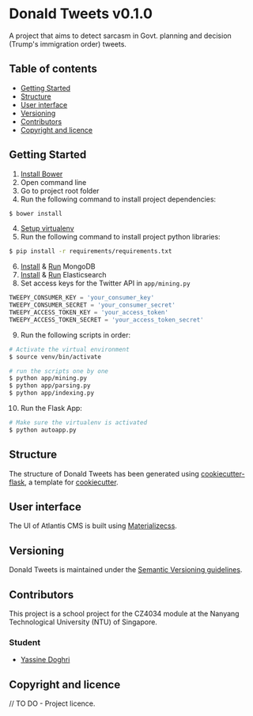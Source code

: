 # Donald Tweets v0.1.0
A project that aims to detect sarcasm in Govt. planning and decision (Trump's immigration order) tweets.

## Table of contents

* [Getting Started](#getting-started)
* [Structure](#structure)
* [User interface](#user-interface)
* [Versioning](#versioning)
* [Contributors](#contributors)
* [Copyright and licence](#copyright-and-licence)


## Getting Started

1. [Install Bower](http://bower.io/#install-bower)
2. Open command line
3. Go to project root folder
4. Run the following command to install project dependencies:

```sh
$ bower install
```

4. [Setup virtualenv](http://python-guide-pt-br.readthedocs.io/en/latest/dev/virtualenvs/)
5. Run the following command to install project python libraries:

```sh
$ pip install -r requirements/requirements.txt
```

6. [Install](https://docs.mongodb.com/manual/installation/) & [Run](https://docs.mongodb.com/manual/tutorial/manage-mongodb-processes/) MongoDB
7. [Install](https://www.elastic.co/guide/en/elasticsearch/reference/1.7/_installation.html) & [Run](https://www.elastic.co/guide/en/elasticsearch/guide/1.x/running-elasticsearch.html) Elasticsearch
8. Set access keys for the Twitter API in `app/mining.py`

```python
TWEEPY_CONSUMER_KEY = 'your_consumer_key'
TWEEPY_CONSUMER_SECRET = 'your_consumer_secret'
TWEEPY_ACCESS_TOKEN_KEY = 'your_access_token'
TWEEPY_ACCESS_TOKEN_SECRET = 'your_access_token_secret'
```

9. Run the following scripts in order:

```sh
# Activate the virtual environment
$ source venv/bin/activate

# run the scripts one by one
$ python app/mining.py
$ python app/parsing.py
$ python app/indexing.py
```

10. Run the Flask App:

```sh
# Make sure the virtualenv is activated
$ python autoapp.py
```

## Structure

The structure of Donald Tweets has been generated using [cookiecutter-flask](https://github.com/sloria/cookiecutter-flask), a template for [cookiecutter](https://github.com/audreyr/cookiecutter).

## User interface

The UI of Atlantis CMS is built using [Materializecss](http://materializecss.com/).

## Versioning

Donald Tweets is maintained under the [Semantic Versioning guidelines](http://semver.org/).

## Contributors

This project is a school project for the CZ4034 module at the Nanyang Technological University (NTU) of Singapore.

### Student

- [Yassine Doghri](https://github.com/yassinedoghri)

## Copyright and licence

// TO DO - Project licence.
